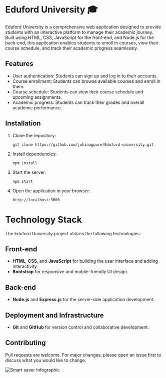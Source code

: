 # Eduford University 🎓

Eduford University is a comprehensive web application designed to provide students with an interactive platform to manage their academic journey. Built using HTML, CSS, JavaScript for the front-end, and Node.js for the back-end, this application enables students to enroll in courses, view their course schedule, and track their academic progress seamlessly.


## Features

- User authentication:  Students can sign up and log in to their accounts.
- Course enrollment:  Students can browse available courses and enroll in them.
- Course schedule:  Students can view their course schedule and upcoming assignments.
- Academic progress:  Students can track their grades and overall academic performance.

## Installation
1. Clone the repository:
   ```
   git clone https://github.com/juhinagpure/Eduford-university.git
   ```
2. Install dependencies:
   ```
   npm install
   ```
3. Start the server:
   ```
   npm start
   ```
4. Open the application in your browser:
   ```
   http://localhost:3000
   ```

# Technology Stack

The Eduford University project utilizes the following technologies:

## Front-end
- **HTML**, **CSS**, and **JavaScript** for building the user interface and adding interactivity.
- **Bootstrap** for responsive and mobile-friendly UI design.

## Back-end
- **Node.js** and **Express.js** for the server-side application development.


## Deployment and Infrastructure
- **Git** and **GitHub** for version control and collaborative development.


## Contributing
Pull requests are welcome. For major changes, please open an issue first to discuss what you would like to change.

![Smart saver Infographic](https://camo.githubusercontent.com/dd5e3080a7adc2ead8f86cbbd6577cee0a38439c0ebf195021ce41587b0a405f/68747470733a2f2f6d69726f2e6d656469756d2e636f6d2f6d61782f313430302f312a633459675258595161794f5657785633376f757272772e706e67)
